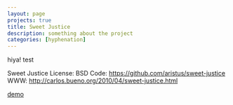 ```yaml
---
layout: page
projects: true
title: Sweet Justice
description: something about the project
categories: [hyphenation]
---
```


hiya! test

Sweet Justice 
License: BSD 
Code: https://github.com/aristus/sweet-justice 
WWW: http://carlos.bueno.org/2010/04/sweet-justice.html


[demo]({{page.title}}-demo.md)
